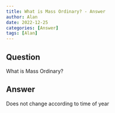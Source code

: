 ```yaml
---
title: What is Mass Ordinary? - Answer
author: Alan
date: 2022-12-25
categories: [Answer]
tags: [Alan]
---
```


## Question

What is Mass Ordinary?



## Answer

Does not change according to time of year